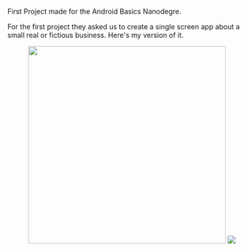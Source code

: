 First Project made for the Android Basics Nanodegre.

For the first project they asked us to create a single screen app about a small real or fictious business. Here's my version of it.

<p align="center">
<img src="https://i.imgur.com/q7MIY52.png" width="400"/>
<img src="https://i.imgur.com/cbSH3V3.png width="400"/>
</p>
